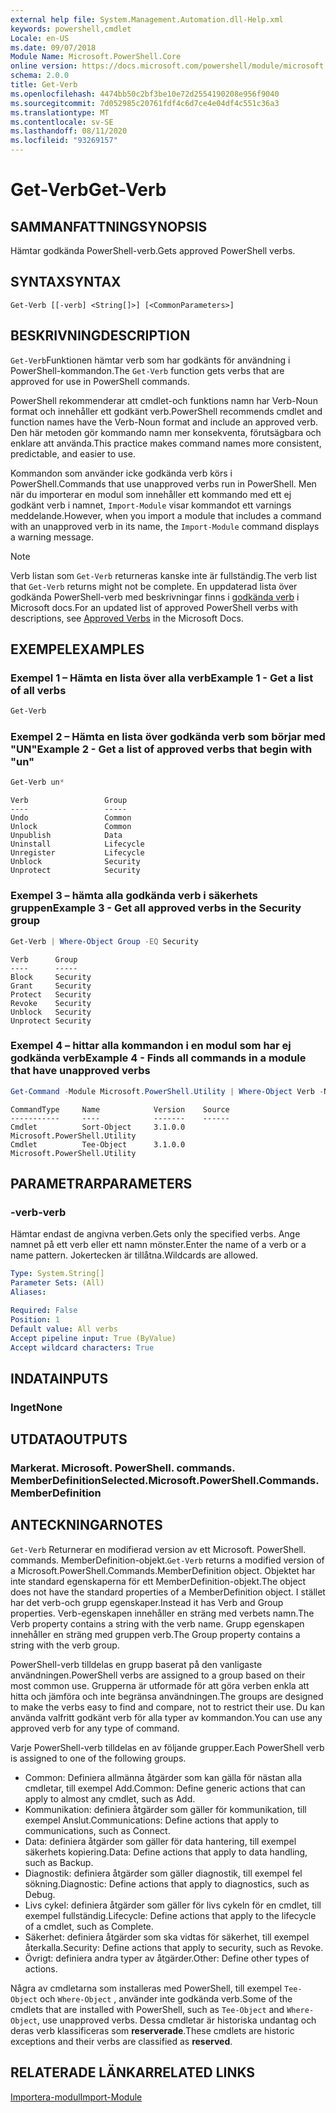 ```yaml
---
external help file: System.Management.Automation.dll-Help.xml
keywords: powershell,cmdlet
Locale: en-US
ms.date: 09/07/2018
Module Name: Microsoft.PowerShell.Core
online version: https://docs.microsoft.com/powershell/module/microsoft.powershell.core/functions/get-verb?view=powershell-5.1&WT.mc_id=ps-gethelp
schema: 2.0.0
title: Get-Verb
ms.openlocfilehash: 4474bb50c2bf3be10e72d2554190208e956f9040
ms.sourcegitcommit: 7d052985c20761fdf4c6d7ce4e04df4c551c36a3
ms.translationtype: MT
ms.contentlocale: sv-SE
ms.lasthandoff: 08/11/2020
ms.locfileid: "93269157"
---
```

# <span data-ttu-id="97533-103">Get-Verb</span><span class="sxs-lookup"><span data-stu-id="97533-103">Get-Verb</span></span>

## <span data-ttu-id="97533-104">SAMMANFATTNING</span><span class="sxs-lookup"><span data-stu-id="97533-104">SYNOPSIS</span></span>
<span data-ttu-id="97533-105">Hämtar godkända PowerShell-verb.</span><span class="sxs-lookup"><span data-stu-id="97533-105">Gets approved PowerShell verbs.</span></span>

## <span data-ttu-id="97533-106">SYNTAX</span><span class="sxs-lookup"><span data-stu-id="97533-106">SYNTAX</span></span>

```
Get-Verb [[-verb] <String[]>] [<CommonParameters>]
```

## <span data-ttu-id="97533-107">BESKRIVNING</span><span class="sxs-lookup"><span data-stu-id="97533-107">DESCRIPTION</span></span>

<span data-ttu-id="97533-108">`Get-Verb`Funktionen hämtar verb som har godkänts för användning i PowerShell-kommandon.</span><span class="sxs-lookup"><span data-stu-id="97533-108">The `Get-Verb` function gets verbs that are approved for use in PowerShell commands.</span></span>

<span data-ttu-id="97533-109">PowerShell rekommenderar att cmdlet-och funktions namn har Verb-Noun format och innehåller ett godkänt verb.</span><span class="sxs-lookup"><span data-stu-id="97533-109">PowerShell recommends cmdlet and function names have the Verb-Noun format and include an approved verb.</span></span> <span data-ttu-id="97533-110">Den här metoden gör kommando namn mer konsekventa, förutsägbara och enklare att använda.</span><span class="sxs-lookup"><span data-stu-id="97533-110">This practice makes command names more consistent, predictable, and easier to use.</span></span>

<span data-ttu-id="97533-111">Kommandon som använder icke godkända verb körs i PowerShell.</span><span class="sxs-lookup"><span data-stu-id="97533-111">Commands that use unapproved verbs run in PowerShell.</span></span> <span data-ttu-id="97533-112">Men när du importerar en modul som innehåller ett kommando med ett ej godkänt verb i namnet, `Import-Module` visar kommandot ett varnings meddelande.</span><span class="sxs-lookup"><span data-stu-id="97533-112">However, when you import a module that includes a command with an unapproved verb in its name, the `Import-Module` command displays a warning message.</span></span>

> [!NOTE]
> <span data-ttu-id="97533-113">Verb listan som `Get-Verb` returneras kanske inte är fullständig.</span><span class="sxs-lookup"><span data-stu-id="97533-113">The verb list that `Get-Verb` returns might not be complete.</span></span> <span data-ttu-id="97533-114">En uppdaterad lista över godkända PowerShell-verb med beskrivningar finns i [godkända verb](../../docs-conceptual/developer/cmdlet/approved-verbs-for-windows-powershell-commands.md) i Microsoft docs.</span><span class="sxs-lookup"><span data-stu-id="97533-114">For an updated list of approved PowerShell verbs with descriptions, see [Approved Verbs](../../docs-conceptual/developer/cmdlet/approved-verbs-for-windows-powershell-commands.md) in the Microsoft Docs.</span></span>

## <span data-ttu-id="97533-115">EXEMPEL</span><span class="sxs-lookup"><span data-stu-id="97533-115">EXAMPLES</span></span>

### <span data-ttu-id="97533-116">Exempel 1 – Hämta en lista över alla verb</span><span class="sxs-lookup"><span data-stu-id="97533-116">Example 1 - Get a list of all verbs</span></span>

```powershell
Get-Verb
```

### <span data-ttu-id="97533-117">Exempel 2 – Hämta en lista över godkända verb som börjar med "UN"</span><span class="sxs-lookup"><span data-stu-id="97533-117">Example 2 - Get a list of approved verbs that begin with "un"</span></span>

```powershell
Get-Verb un*
```

```Output
Verb                 Group
----                 -----
Undo                 Common
Unlock               Common
Unpublish            Data
Uninstall            Lifecycle
Unregister           Lifecycle
Unblock              Security
Unprotect            Security
```

### <span data-ttu-id="97533-118">Exempel 3 – hämta alla godkända verb i säkerhets gruppen</span><span class="sxs-lookup"><span data-stu-id="97533-118">Example 3 - Get all approved verbs in the Security group</span></span>

```powershell
Get-Verb | Where-Object Group -EQ Security
```

```Output
Verb      Group
----      -----
Block     Security
Grant     Security
Protect   Security
Revoke    Security
Unblock   Security
Unprotect Security
```

### <span data-ttu-id="97533-119">Exempel 4 – hittar alla kommandon i en modul som har ej godkända verb</span><span class="sxs-lookup"><span data-stu-id="97533-119">Example 4 - Finds all commands in a module that have unapproved verbs</span></span>

```powershell
Get-Command -Module Microsoft.PowerShell.Utility | Where-Object Verb -NotIn (Get-Verb).Verb
```

```Output
CommandType     Name            Version    Source
-----------     ----            -------    ------
Cmdlet          Sort-Object     3.1.0.0    Microsoft.PowerShell.Utility
Cmdlet          Tee-Object      3.1.0.0    Microsoft.PowerShell.Utility
```

## <span data-ttu-id="97533-120">PARAMETRAR</span><span class="sxs-lookup"><span data-stu-id="97533-120">PARAMETERS</span></span>

### <span data-ttu-id="97533-121">-verb</span><span class="sxs-lookup"><span data-stu-id="97533-121">-verb</span></span>

<span data-ttu-id="97533-122">Hämtar endast de angivna verben.</span><span class="sxs-lookup"><span data-stu-id="97533-122">Gets only the specified verbs.</span></span>
<span data-ttu-id="97533-123">Ange namnet på ett verb eller ett namn mönster.</span><span class="sxs-lookup"><span data-stu-id="97533-123">Enter the name of a verb or a name pattern.</span></span>
<span data-ttu-id="97533-124">Jokertecken är tillåtna.</span><span class="sxs-lookup"><span data-stu-id="97533-124">Wildcards are allowed.</span></span>

```yaml
Type: System.String[]
Parameter Sets: (All)
Aliases:

Required: False
Position: 1
Default value: All verbs
Accept pipeline input: True (ByValue)
Accept wildcard characters: True
```

## <span data-ttu-id="97533-125">INDATA</span><span class="sxs-lookup"><span data-stu-id="97533-125">INPUTS</span></span>

### <span data-ttu-id="97533-126">Inget</span><span class="sxs-lookup"><span data-stu-id="97533-126">None</span></span>

## <span data-ttu-id="97533-127">UTDATA</span><span class="sxs-lookup"><span data-stu-id="97533-127">OUTPUTS</span></span>

### <span data-ttu-id="97533-128">Markerat. Microsoft. PowerShell. commands. MemberDefinition</span><span class="sxs-lookup"><span data-stu-id="97533-128">Selected.Microsoft.PowerShell.Commands.MemberDefinition</span></span>

## <span data-ttu-id="97533-129">ANTECKNINGAR</span><span class="sxs-lookup"><span data-stu-id="97533-129">NOTES</span></span>

<span data-ttu-id="97533-130">`Get-Verb` Returnerar en modifierad version av ett Microsoft. PowerShell. commands. MemberDefinition-objekt.</span><span class="sxs-lookup"><span data-stu-id="97533-130">`Get-Verb` returns a modified version of a Microsoft.PowerShell.Commands.MemberDefinition object.</span></span>
<span data-ttu-id="97533-131">Objektet har inte standard egenskaperna för ett MemberDefinition-objekt.</span><span class="sxs-lookup"><span data-stu-id="97533-131">The object does not have the standard properties of a MemberDefinition object.</span></span> <span data-ttu-id="97533-132">I stället har det verb-och grupp egenskaper.</span><span class="sxs-lookup"><span data-stu-id="97533-132">Instead it has Verb and Group properties.</span></span> <span data-ttu-id="97533-133">Verb-egenskapen innehåller en sträng med verbets namn.</span><span class="sxs-lookup"><span data-stu-id="97533-133">The Verb property contains a string with the verb name.</span></span> <span data-ttu-id="97533-134">Grupp egenskapen innehåller en sträng med gruppen verb.</span><span class="sxs-lookup"><span data-stu-id="97533-134">The Group property contains a string with the verb group.</span></span>

<span data-ttu-id="97533-135">PowerShell-verb tilldelas en grupp baserat på den vanligaste användningen.</span><span class="sxs-lookup"><span data-stu-id="97533-135">PowerShell verbs are assigned to a group based on their most common use.</span></span> <span data-ttu-id="97533-136">Grupperna är utformade för att göra verben enkla att hitta och jämföra och inte begränsa användningen.</span><span class="sxs-lookup"><span data-stu-id="97533-136">The groups are designed to make the verbs easy to find and compare, not to restrict their use.</span></span> <span data-ttu-id="97533-137">Du kan använda valfritt godkänt verb för alla typer av kommandon.</span><span class="sxs-lookup"><span data-stu-id="97533-137">You can use any approved verb for any type of command.</span></span>

<span data-ttu-id="97533-138">Varje PowerShell-verb tilldelas en av följande grupper.</span><span class="sxs-lookup"><span data-stu-id="97533-138">Each PowerShell verb is assigned to one of the following groups.</span></span>

- <span data-ttu-id="97533-139">Common: Definiera allmänna åtgärder som kan gälla för nästan alla cmdletar, till exempel Add.</span><span class="sxs-lookup"><span data-stu-id="97533-139">Common: Define generic actions that can apply to almost any cmdlet, such as Add.</span></span>
- <span data-ttu-id="97533-140">Kommunikation: definiera åtgärder som gäller för kommunikation, till exempel Anslut.</span><span class="sxs-lookup"><span data-stu-id="97533-140">Communications:  Define actions that apply to communications, such as Connect.</span></span>
- <span data-ttu-id="97533-141">Data: definiera åtgärder som gäller för data hantering, till exempel säkerhets kopiering.</span><span class="sxs-lookup"><span data-stu-id="97533-141">Data:  Define actions that apply to data handling, such as Backup.</span></span>
- <span data-ttu-id="97533-142">Diagnostik: definiera åtgärder som gäller diagnostik, till exempel fel sökning.</span><span class="sxs-lookup"><span data-stu-id="97533-142">Diagnostic: Define actions that apply to diagnostics, such as Debug.</span></span>
- <span data-ttu-id="97533-143">Livs cykel: definiera åtgärder som gäller för livs cykeln för en cmdlet, till exempel fullständig.</span><span class="sxs-lookup"><span data-stu-id="97533-143">Lifecycle: Define actions that apply to the lifecycle of a cmdlet, such as Complete.</span></span>
- <span data-ttu-id="97533-144">Säkerhet: definiera åtgärder som ska vidtas för säkerhet, till exempel återkalla.</span><span class="sxs-lookup"><span data-stu-id="97533-144">Security: Define actions that apply to security, such as Revoke.</span></span>
- <span data-ttu-id="97533-145">Övrigt: definiera andra typer av åtgärder.</span><span class="sxs-lookup"><span data-stu-id="97533-145">Other: Define other types of actions.</span></span>

<span data-ttu-id="97533-146">Några av cmdletarna som installeras med PowerShell, till exempel `Tee-Object` och `Where-Object` , använder inte godkända verb.</span><span class="sxs-lookup"><span data-stu-id="97533-146">Some of the cmdlets that are installed with PowerShell, such as `Tee-Object` and `Where-Object`, use unapproved verbs.</span></span> <span data-ttu-id="97533-147">Dessa cmdletar är historiska undantag och deras verb klassificeras som **reserverade**.</span><span class="sxs-lookup"><span data-stu-id="97533-147">These cmdlets are historic exceptions and their verbs are classified as **reserved**.</span></span>

## <span data-ttu-id="97533-148">RELATERADE LÄNKAR</span><span class="sxs-lookup"><span data-stu-id="97533-148">RELATED LINKS</span></span>

[<span data-ttu-id="97533-149">Importera-modul</span><span class="sxs-lookup"><span data-stu-id="97533-149">Import-Module</span></span>](import-module.md)

